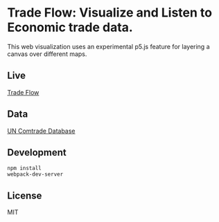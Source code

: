 # Trade Flow: Visualize and Listen to Economic trade data.

This web visualization uses an experimental p5.js feature for layering a canvas over different maps.

## Live

[Trade Flow](http://tradeflow.3laab.com/)

## Data

[UN Comtrade Database](https://comtrade.un.org/)

## Development

```
npm install
webpack-dev-server
```

## License
MIT
